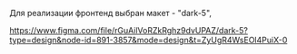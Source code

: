 Для реализации фронтенд выбран макет - "dark-5", 

<https://www.figma.com/file/rGuAilVoRZkRghz9dvUPAZ/dark-5?type=design&node-id=891-3857&mode=design&t=ZyUgR4WsEOl4PuiX-0>